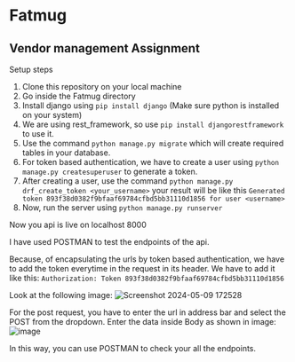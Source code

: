 # Fatmug
## Vendor management Assignment

Setup steps
1) Clone this repository on your local machine
2) Go inside the Fatmug directory
3) Install django using `pip install django` (Make sure python is installed on your system)
4) We are using rest_framework, so use `pip install djangorestframework` to use it.
5) Use the command `python manage.py migrate` which will create required tables in your database.
6) For token based authentication, we have to create a user using `python manage.py createsuperuser` to generate a token.
7) After creating a user, use the command `python manage.py drf_create_token <your_username>`
   your result will be like this `Generated token 893f38d0382f9bfaaf69784cfbd5bb31110d1856 for user <username>`
8) Now, run the server using `python manage.py runserver`

Now you api is live on localhost 8000

I have used POSTMAN to test the endpoints of the api.

Because, of encapsulating the urls by token based authentication, we have to add the token everytime in the request in its header.
We have to add it like this: `Authorization: Token 893f38d0382f9bfaaf69784cfbd5bb31110d1856`

Look at the following image:
![Screenshot 2024-05-09 172528](https://github.com/shreyashrpawar/Fatmug/assets/87687490/1fdfaaff-a952-44e6-9da5-eeef2eb0d1f8)

For the post request, you have to enter the url in address bar and select the POST from the dropdown. Enter the data inside Body as shown in image:
![image](https://github.com/shreyashrpawar/Fatmug/assets/87687490/ef9d3324-44c6-4168-ba03-ddc0ae09b22a)

In this way, you can use POSTMAN to check your all the endpoints.
